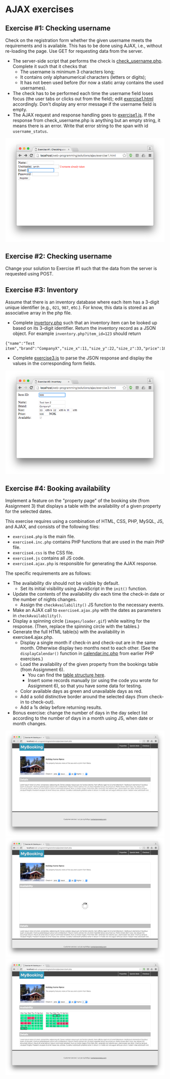 # AJAX exercises

## Exercise #1: Checking username

Check on the registration form whether the given username meets the requirements and is available. This has to be done using AJAX, i.e., without re-loading the page. Use GET for requesting data from the server.

  - The server-side script that performs the check is [check_username.php](check_username.php). Complete it such that it checks that
    * The username is minimum 3 characters long;
    * It contains only alphanumerical characters (letters or digits);
    * It has not been used before (for now a static array contains the used usernames).
  - The check has to be performed each time the username field loses focus (the user tabs or clicks out from the field); edit [exercise1.html](exercise1.html) accordingly. Don't display any error message if the username field is empty.
  - The AJAX request and response handling goes to [exercise1.js](exercise1.js). If the response from check_username.php is anything but an empty string, it means there is an error. Write that error string to the span with id `username_status`.

![Exercise1](images/exercise1.png)


## Exercise #2: Checking username

Change your solution to Exercise #1 such that the data from the server is requested using POST.


## Exercise #3: Inventory

Assume that there is an inventory database where each item has a 3-digit unique identifier (e.g., `021`, `987`, etc.). For know, this data is stored as an associative array in the php file.

  - Complete [invertory.php](invertory.php) such that an inventory item can be looked up based on its 3-digit identifier. Return the inventory record as a JSON object. For example `inventory.php?item_id=123` should return

```
{"name":"Test item","brand":"CompanyX","size_x":11,"size_y":22,"size_z":33,"price":1000,"available":false}
```

  - Complete [exercise3.js](exercise3.js) to parse the JSON response and display the values in the corresponding form fields.

![Exercise3](images/exercise3.png)


## Exercise #4: Booking availability

Implement a feature on the "property page" of the booking site (from Assignment 3) that displays a table with the availability of a given property for the selected dates.

This exercise requires using a combination of HTML, CSS, PHP, MySQL, JS, and AJAX, and consists of the following files:
  - `exercise4.php` is the main file.
  - `exercise4.inc.php` contains PHP functions that are used in the main PHP file.
  - `exercise4.css` is the CSS file.
  - `exercise4.js` contains all JS code.
  - `exercise4.ajax.php` is responsible for generating the AJAX response.

The specific requirements are as follows:

  - The availability div should not be visible by default.
    * Set its initial visibility using JavaScript in the `init()` function.
  - Update the contents of the availability div each time the check-in date or the number of nights changes.
    * Assign the `checkAvailability()` JS function to the necessary events.
  - Make an AJAX call to `exercise4.ajax.php` with the dates as parameters in `checkAvailability()`.
  - Display a spinning circle (`images/loader.gif`) while waiting for the response. (Then, replace the spinning circle with the tables.)
  - Generate the full HTML table(s) with the availability in exercise4.ajax.php.
    * Display a single month if check-in and check-out are in the same month. Otherwise display two months next to each other. (See the `displayCalendar()` function in [calendar.inc.php](../php/basics/calendar.inc.php) from earlier PHP exercises.)
    * Load the availability of the given property from the bookings table (from Assignment 6).
        - You can find the [table structure here](../../solutions/ajax/bookings.sql).
        - Insert some records manually (or using the code you wrote for Assignment 6), so that you have some data for testing.
    * Color available days as green and unavailable days as red.
    * Add a solid distinctive border around the selected days (from check-in to check-out).
    * Add a 1s delay before returning results.
  - Bonus exercise: change the number of days in the day select list according to the number of days in a month using JS, when date or month changes.

![Exercise4/0](images/exercise4_0.png)
![Exercise4/1](images/exercise4_1.png)
![Exercise4/2](images/exercise4_2.png)
